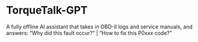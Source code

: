 # TorqueTalk-GPT
A fully offline AI assistant that takes in OBD-II logs and service manuals, and answers: “Why did this fault occur?” | “How to fix this P0xxx code?”
